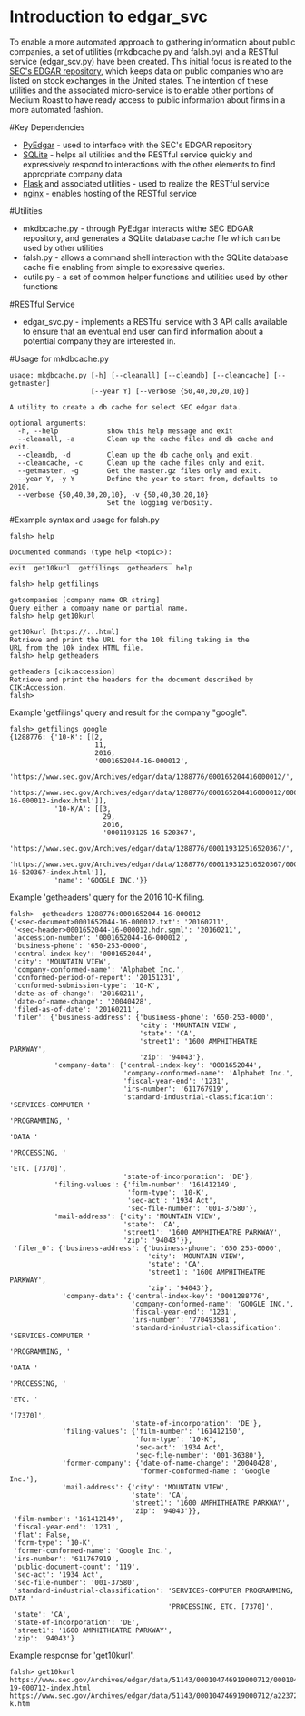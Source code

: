 # Introduction to edgar_svc
To enable a more automated approach to gathering information about public companies,
a set of utilities (mkdbcache.py and falsh.py) and a RESTful service (edgar_scv.py)
have been created.  This initial focus is related to the [SEC's EDGAR repository](https://www.sec.gov/edgar/searchedgar/companysearch.html),
which keeps data on public companies who are listed on stock exchanges in the 
United states.  The intention of these utilities and the associated micro-service
is to enable other portions of Medium Roast to have ready access to public information
about firms in a more automated fashion.

#Key Dependencies
- [PyEdgar](https://github.com/gaulinmp/pyedgar) - used to interface with the SEC's EDGAR repository
- [SQLite](https://www.sqlite.org/index.html) - helps all utilities and the RESTful service quickly and expressively
respond to interactions with the other elements to find appropriate company data
- [Flask](https://www.palletsprojects.com/p/flask/) and associated utilities - used to realize the RESTful service
- [nginx](http://nginx.org) - enables hosting of the RESTful service

#Utilities
- mkdbcache.py - through PyEdgar interacts withe SEC EDGAR repository, and 
generates a SQLite database cache file which can be used by other utilities
- falsh.py - allows a command shell interaction with the SQLite database
cache file enabling from simple to expressive queries.
- cutils.py - a set of common helper functions and utilities used by other functions

#RESTful Service
- edgar_svc.py - implements a RESTful service with 3 API calls available to ensure that
an eventual end user can find information about a potential company they are interested in.

#Usage for mkdbcache.py
```
usage: mkdbcache.py [-h] [--cleanall] [--cleandb] [--cleancache] [--getmaster]
                    [--year Y] [--verbose {50,40,30,20,10}]

A utility to create a db cache for select SEC edgar data.

optional arguments:
  -h, --help            show this help message and exit
  --cleanall, -a        Clean up the cache files and db cache and exit.
  --cleandb, -d         Clean up the db cache only and exit.
  --cleancache, -c      Clean up the cache files only and exit.
  --getmaster, -g       Get the master.gz files only and exit.
  --year Y, -y Y        Define the year to start from, defaults to 2010.
  --verbose {50,40,30,20,10}, -v {50,40,30,20,10}
                        Set the logging verbosity.

```
#Example syntax and usage for falsh.py
```
falsh> help

Documented commands (type help <topic>):
________________________________________
exit  get10kurl  getfilings  getheaders  help

falsh> help getfilings

getcompanies [company name OR string]
Query either a company name or partial name.
falsh> help get10kurl

get10kurl [https://...html]
Retrieve and print the URL for the 10k filing taking in the
URL from the 10k index HTML file.
falsh> help getheaders

getheaders [cik:accession]
Retrieve and print the headers for the document described by
CIK:Accession.
falsh> 
```
Example 'getfilings' query and result for the company "google".
```
falsh> getfilings google
{1288776: {'10-K': [[2,
                     11,
                     2016,
                     '0001652044-16-000012',
                     'https://www.sec.gov/Archives/edgar/data/1288776/000165204416000012/',
                     'https://www.sec.gov/Archives/edgar/data/1288776/000165204416000012/0001652044-16-000012-index.html']],
           '10-K/A': [[3,
                       29,
                       2016,
                       '0001193125-16-520367',
                       'https://www.sec.gov/Archives/edgar/data/1288776/000119312516520367/',
                       'https://www.sec.gov/Archives/edgar/data/1288776/000119312516520367/0001193125-16-520367-index.html']],
           'name': 'GOOGLE INC.'}}
```
Example 'getheaders' query for the 2016 10-K filing.
```
falsh>  getheaders 1288776:0001652044-16-000012
{'<sec-document>0001652044-16-000012.txt': '20160211',
 '<sec-header>0001652044-16-000012.hdr.sgml': '20160211',
 'accession-number': '0001652044-16-000012',
 'business-phone': '650-253-0000',
 'central-index-key': '0001652044',
 'city': 'MOUNTAIN VIEW',
 'company-conformed-name': 'Alphabet Inc.',
 'conformed-period-of-report': '20151231',
 'conformed-submission-type': '10-K',
 'date-as-of-change': '20160211',
 'date-of-name-change': '20040428',
 'filed-as-of-date': '20160211',
 'filer': {'business-address': {'business-phone': '650-253-0000',
                                'city': 'MOUNTAIN VIEW',
                                'state': 'CA',
                                'street1': '1600 AMPHITHEATRE PARKWAY',
                                'zip': '94043'},
           'company-data': {'central-index-key': '0001652044',
                            'company-conformed-name': 'Alphabet Inc.',
                            'fiscal-year-end': '1231',
                            'irs-number': '611767919',
                            'standard-industrial-classification': 'SERVICES-COMPUTER '
                                                                  'PROGRAMMING, '
                                                                  'DATA '
                                                                  'PROCESSING, '
                                                                  'ETC. [7370]',
                            'state-of-incorporation': 'DE'},
           'filing-values': {'film-number': '161412149',
                             'form-type': '10-K',
                             'sec-act': '1934 Act',
                             'sec-file-number': '001-37580'},
           'mail-address': {'city': 'MOUNTAIN VIEW',
                            'state': 'CA',
                            'street1': '1600 AMPHITHEATRE PARKWAY',
                            'zip': '94043'}},
 'filer_0': {'business-address': {'business-phone': '650 253-0000',
                                  'city': 'MOUNTAIN VIEW',
                                  'state': 'CA',
                                  'street1': '1600 AMPHITHEATRE PARKWAY',
                                  'zip': '94043'},
             'company-data': {'central-index-key': '0001288776',
                              'company-conformed-name': 'GOOGLE INC.',
                              'fiscal-year-end': '1231',
                              'irs-number': '770493581',
                              'standard-industrial-classification': 'SERVICES-COMPUTER '
                                                                    'PROGRAMMING, '
                                                                    'DATA '
                                                                    'PROCESSING, '
                                                                    'ETC. '
                                                                    '[7370]',
                              'state-of-incorporation': 'DE'},
             'filing-values': {'film-number': '161412150',
                               'form-type': '10-K',
                               'sec-act': '1934 Act',
                               'sec-file-number': '001-36380'},
             'former-company': {'date-of-name-change': '20040428',
                                'former-conformed-name': 'Google Inc.'},
             'mail-address': {'city': 'MOUNTAIN VIEW',
                              'state': 'CA',
                              'street1': '1600 AMPHITHEATRE PARKWAY',
                              'zip': '94043'}},
 'film-number': '161412149',
 'fiscal-year-end': '1231',
 'flat': False,
 'form-type': '10-K',
 'former-conformed-name': 'Google Inc.',
 'irs-number': '611767919',
 'public-document-count': '119',
 'sec-act': '1934 Act',
 'sec-file-number': '001-37580',
 'standard-industrial-classification': 'SERVICES-COMPUTER PROGRAMMING, DATA '
                                       'PROCESSING, ETC. [7370]',
 'state': 'CA',
 'state-of-incorporation': 'DE',
 'street1': '1600 AMPHITHEATRE PARKWAY',
 'zip': '94043'}
```
Example response for 'get10kurl'.
```
falsh> get10kurl https://www.sec.gov/Archives/edgar/data/51143/000104746919000712/0001047469-19-000712-index.html
https://www.sec.gov/Archives/edgar/data/51143/000104746919000712/a2237254z10-k.htm
```